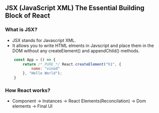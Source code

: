 ## JSX (JavaScript XML) The Essential Building Block of React

### What is JSX?

- JSX stands for Javascript XML.
- It allows you to write HTML elments in Javscript and place them in the DOM without any createElement() and appendChild() methods.

```javascript
    const App = () => {
        return /*_PURE_*/ React.createElement("h1", {
            name: "vinod"
        }, "Hello World");
    }
```
### How React works?
- Component -> Instances -> React Elements(Reconcilation) -> Dom elements -> Final UI

